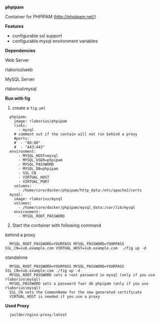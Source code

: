 **phpipam**

Container for PHPIPAM (http://phpipam.net/) 

**Features**

- configurable ssl support
- configurable mysql environment variables

**Dependencies**

Web Server

  rlaborius\web

MySQL Server

  rlaborius\mysql

**Run with fig**

1. create a ```fig.yml```

```
  phpipam:
    image: rlaborius/phpipam
    links:
      - mysql
    # comment out if the contain will not run behind a proxy
    #ports:
    #  - "80:80"
    #  - "443:443"
  environment:
      - MYSQL_HOST=mysql
      - MYSQL_USER=phpipam
      - MYSQL_PASSWORD
      - MYSQL_DB=phpipam
      - SSL_CN
      - VIRTUAL_HOST
      - VIRTUAL_PORT
    volumes:
      - /home/core/docker/phpipam/http_data:/etc/apache2/certs
  mysql:
    image: rlaborius/mysql
    volumes:
      - /home/core/docker/phpipam/mysql_data:/var/lib/mysql
    environment:
      - MYSQL_ROOT_PASSWORD
```
2. Start the container with following command

behind a proxy
```  
  MYSQL_ROOT_PASSWORD=YOURPASS MYSQL_PASSWORD=YOURPASS SSL_CN=sub.example.com VIRTUAL_HOST=sub.example.com  ./fig up -d
```

standalone
```
  MYSQL_ROOT_PASSWORD=YOURPASS MYSQL_PASSWORD=YOURPASS SSL_CN=sub.example.com ./fig up -d
  MYSQL_ROOT_PASSWORD sets a root password in mysql (only if you use rlaborius\mysql) 
  MYSQL_PASSWORD sets a password fuer db phpipam (only if you use rlaborius\mysql)
  SSL_CN sets the CommonName for the new generated certificate 
  VIRTUAL_HOST is needed if you use a proxy 
```

**Used Proxy**
```
  jwilder/nginx-proxy:latest
```
